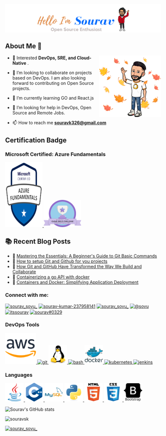 
![name](image/name.png)
## About Me :wave:
<a href="https://twitter.com/sourav_sovu_" target="_blank"><img src="image/avtar.png" align="right"></a>

- 🌱 Interested **DevOps, SRE, and Cloud-Native** .

- 🌱 I’m looking to collaborate on projects based on DevOps. I am also looking forward to contributing on Open Source projects.

- 🌱 I’m currently learning GO and React.js

- 🌱 I’m looking for help in DevOps, Open Source and Remote Jobs.

- 📫 How to reach me **souravk326@gmail.com**

##  Certification Badge
### Microsoft Certified: Azure Fundamentals

<p float="left">
  <a href="https://www.credly.com/badges/d60b63e6-571c-48ef-996e-d80f93d4cf6d/public_url" target="blank">
     <img src="image/AZ-900.png" alt="AZ-900" height="210" width="24%"/>
 </a>
 <img src="image/unnamed.png" alt="azure-cloud" width="24%"/>
</p>

## :books: Recent Blog Posts
<!-- BLOGPOSTS:START -->
 - 🚀 [Mastering the Essentials: A Beginner&#39;s Guide to Git Basic Commands](https://souravk.hashnode.dev/mastering-the-essentials-a-beginners-guide-to-git-basic-commands)
 - 💯 [How to setup Git and Github for you projects](https://souravk.hashnode.dev/setup-gitgithub)
 - 🚀 [How Git and GitHub Have Transformed the Way We Build and Collaborate](https://souravk.hashnode.dev/what-is-gitgithub)
 - 🚀 [Containerizing a go API with docker](https://souravk.hashnode.dev/containerizing-your-app)
 - 🌮 [Containers and Docker: Simplifying Application Deployment](https://souravk.hashnode.dev/containers-and-docker-simplifying-application-deployment)<!-- BLOGPOSTS:END -->

<h3 align="left">Connect with me:</h3>
<p align="left">
<a href="https://twitter.com/sourav_sovu_" target="blank"><img align="center" src="https://raw.githubusercontent.com/rahuldkjain/github-profile-readme-generator/master/src/images/icons/Social/twitter.svg" alt="sourav_sovu_" height="30" width="30" /></a>
<a href="https://linkedin.com/in/sourav-kumar-237958141" target="blank"><img align="center" src="https://raw.githubusercontent.com/rahuldkjain/github-profile-readme-generator/master/src/images/icons/Social/linked-in-alt.svg" alt="sourav-kumar-237958141" height="30" width="30" /></a>
<a href="https://instagram.com/sourav_sovu_" target="blank"><img align="center" src="https://raw.githubusercontent.com/rahuldkjain/github-profile-readme-generator/master/src/images/icons/Social/instagram.svg" alt="sourav_sovu_" height="30" width="30" /></a>
<a href="https://hashnode.com/@sovu" target="blank"><img align="center" src="https://raw.githubusercontent.com/rahuldkjain/github-profile-readme-generator/master/src/images/icons/Social/hashnode.svg" alt="@sovu" height="30" width="30" /></a>
<a href="https://www.leetcode.com/itssourav" target="blank"><img align="center" src="https://raw.githubusercontent.com/rahuldkjain/github-profile-readme-generator/master/src/images/icons/Social/leet-code.svg" alt="itssourav" height="30" width="30" /></a>
<a href="https://discord.gg/sourav#0329" target="blank"><img align="center" src="https://raw.githubusercontent.com/rahuldkjain/github-profile-readme-generator/master/src/images/icons/Social/discord.svg" alt="sourav#0329" height="30" width="30" /></a>
</p>

<h3 align="left">DevOps Tools</h3>

<p align="left"> <a href="https://aws.amazon.com" target="_blank" rel="noreferrer"> <img src="https://raw.githubusercontent.com/devicons/devicon/master/icons/amazonwebservices/amazonwebservices-original-wordmark.svg" alt="aws" width="100" height="100"/> </a> <a href="https://git-scm.com/" target="_blank" rel="noreferrer"> <img src="https://www.vectorlogo.zone/logos/git-scm/git-scm-icon.svg" alt="git" width="60" height="60"/> </a>  <a href="https://www.linux.org/" target="_blank" rel="noreferrer"> <img src="https://raw.githubusercontent.com/devicons/devicon/master/icons/linux/linux-original.svg" alt="linux" width="60" height="60"/> </a>  <a href="https://www.gnu.org/software/bash/" target="_blank" rel="noreferrer"><img src="https://www.vectorlogo.zone/logos/gnu_bash/gnu_bash-icon.svg" alt="bash" width="60" height="60"/> </a> <a href="https://www.docker.com/" target="_blank" rel="noreferrer"> <img src="https://raw.githubusercontent.com/devicons/devicon/master/icons/docker/docker-original-wordmark.svg" alt="docker" width="60" height="60"/> </a>  <a href="https://kubernetes.io" target="_blank" rel="noreferrer"> <img src="https://www.vectorlogo.zone/logos/kubernetes/kubernetes-icon.svg" alt="kubernetes" width="60" height="60"/> </a>  <a href="https://www.jenkins.io" target="_blank" rel="noreferrer"> <img src="https://www.vectorlogo.zone/logos/jenkins/jenkins-icon.svg" alt="jenkins" width="60" height="60"/> </a>

<h3 align="left">Languages</h3>

 <a href="https://www.java.com" target="_blank" rel="noreferrer"> <img src="https://raw.githubusercontent.com/devicons/devicon/master/icons/java/java-original.svg" alt="java" width="60" height="60"/> </a>   <a href="https://www.w3schools.com/cpp/" target="_blank" rel="noreferrer"> <img src="https://raw.githubusercontent.com/devicons/devicon/master/icons/cplusplus/cplusplus-original.svg" alt="cplusplus" width="60" height="60"/> </a>  <a href="https://www.mysql.com/" target="_blank" rel="noreferrer"> <img src="https://raw.githubusercontent.com/devicons/devicon/master/icons/mysql/mysql-original-wordmark.svg" alt="mysql" width="60" height="60"/> </a>  <a href="https://www.python.org" target="_blank" rel="noreferrer"> <img src="https://raw.githubusercontent.com/devicons/devicon/master/icons/python/python-original.svg" alt="python" width="60" height="60"/> </a>  <a href="https://www.w3.org/html/" target="_blank" rel="noreferrer"> <img src="https://raw.githubusercontent.com/devicons/devicon/master/icons/html5/html5-original-wordmark.svg" alt="html5" width="60" height="60"/> </a>  <a href="https://www.w3schools.com/css/" target="_blank" rel="noreferrer"> <img src="https://raw.githubusercontent.com/devicons/devicon/master/icons/css3/css3-original-wordmark.svg" alt="css3" width="60" height="60"/> </a>  <a href="https://getbootstrap.com" target="_blank" rel="noreferrer"> <img src="https://raw.githubusercontent.com/devicons/devicon/master/icons/bootstrap/bootstrap-plain-wordmark.svg" alt="bootstrap" width="60" height="60"/> </a> 

![Sourav's GitHub stats](https://github-readme-stats.vercel.app/api?username=souravsk&show_icons=true&theme=radical)
  
<p align="left"> <img src="https://komarev.com/ghpvc/?username=souravsk&label=Profile%20views&color=0e75b6&style=flat" alt="souravsk" /> </p>
  <p align="left"> <a href="https://twitter.com/sourav_sovu_" target="blank"><img src="https://img.shields.io/twitter/follow/sourav_sovu_?logo=twitter&style=for-the-badge" alt="sourav_sovu_" /></a> </p>  
  
<!--


<h3 align="left">Other Software</h3>

<a href="https://www.adobe.com/in/products/illustrator.html" target="_blank" rel="noreferrer"> <img src="https://www.vectorlogo.zone/logos/adobe_illustrator/adobe_illustrator-icon.svg" alt="illustrator" width="60" height="60"/> </a>  <a href="https://www.photoshop.com/en" target="_blank" rel="noreferrer"> <img src="https://raw.githubusercontent.com/devicons/devicon/master/icons/photoshop/photoshop-line.svg" alt="photoshop" width="60" height="60"/> </a>  <a href="https://www.adobe.com/products/xd.html" target="_blank" rel="noreferrer"> <img src="https://cdn.worldvectorlogo.com/logos/adobe-xd.svg" alt="xd" width="60" height="60"/> </a> </p>
  

<p><img align="left" src="https://github-readme-stats.vercel.app/api/top-langs?username=souravsk&show_icons=true&locale=en&layout=compact" alt="souravsk" /></p>

<p>&nbsp;<img align="center" src="https://github-readme-stats.vercel.app/api?username=souravsk&show_icons=true&locale=en" alt="souravsk" /></p>

<p align="left"> <img src="https://komarev.com/ghpvc/?username=souravsk&label=Profile%20views&color=0e75b6&style=flat" alt="souravsk" /> </p>

<p align="left"> <a href="https://github.com/ryo-ma/github-profile-trophy"><img src="https://github-profile-trophy.vercel.app/?username=souravsk" alt="souravsk" /></a> </p>
 --!>


